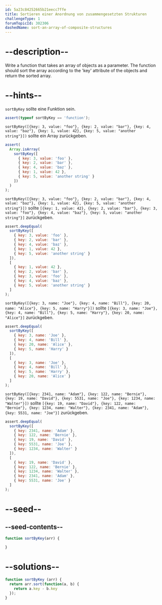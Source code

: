 ```yaml
---
id: 5a23c84252665b21eecc7ffe
title: Sortieren einer Anordnung von zusammengesetzten Strukturen
challengeType: 1
forumTopicId: 302306
dashedName: sort-an-array-of-composite-structures
---
```


# --description--

Write a function that takes an array of objects as a parameter. The function should sort the array according to the 'key' attribute of the objects and return the sorted array.

# --hints--

`sortByKey` sollte eine Funktion sein.

```js
assert(typeof sortByKey == 'function');
```

`sortByKey([{key: 3, value: "foo"}, {key: 2, value: "bar"}, {key: 4, value: "baz"}, {key: 1, value: 42}, {key: 5, value: "another string"}])` sollte ein Array zurückgeben.

```js
assert(
  Array.isArray(
    sortByKey([
      { key: 3, value: 'foo' },
      { key: 2, value: 'bar' },
      { key: 4, value: 'baz' },
      { key: 1, value: 42 },
      { key: 5, value: 'another string' }
    ])
  )
);
```

`sortByKey([{key: 3, value: "foo"}, {key: 2, value: "bar"}, {key: 4, value: "baz"}, {key: 1, value: 42}, {key: 5, value: "another string"}])` sollte `[{key: 1, value: 42}, {key: 2, value: "bar"}, {key: 3, value: "foo"}, {key: 4, value: "baz"}, {key: 5, value: "another string"}]` zurückgeben.

```js
assert.deepEqual(
  sortByKey([
    { key: 3, value: 'foo' },
    { key: 2, value: 'bar' },
    { key: 4, value: 'baz' },
    { key: 1, value: 42 },
    { key: 5, value: 'another string' }
  ]),
  [
    { key: 1, value: 42 },
    { key: 2, value: 'bar' },
    { key: 3, value: 'foo' },
    { key: 4, value: 'baz' },
    { key: 5, value: 'another string' }
  ]
);
```

`sortByKey([{key: 3, name: "Joe"}, {key: 4, name: "Bill"}, {key: 20, name: "Alice"}, {key: 5, name: "Harry"}])` sollte `[{key: 3, name: "Joe"}, {key: 4, name: "Bill"}, {key: 5, name: "Harry"}, {key: 20, name: "Alice"}]` zurückgeben.

```js
assert.deepEqual(
  sortByKey([
    { key: 3, name: 'Joe' },
    { key: 4, name: 'Bill' },
    { key: 20, name: 'Alice' },
    { key: 5, name: 'Harry' }
  ]),
  [
    { key: 3, name: 'Joe' },
    { key: 4, name: 'Bill' },
    { key: 5, name: 'Harry' },
    { key: 20, name: 'Alice' }
  ]
);
```

`sortByKey([{key: 2341, name: "Adam"}, {key: 122, name: "Bernie"}, {key: 19, name: "David"}, {key: 5531, name: "Joe"}, {key: 1234, name: "Walter"}])` sollte `[{key: 19, name: "David"}, {key: 122, name: "Bernie"}, {key: 1234, name: "Walter"}, {key: 2341, name: "Adam"}, {key: 5531, name: "Joe"}]` zurückgeben.

```js
assert.deepEqual(
  sortByKey([
    { key: 2341, name: 'Adam' },
    { key: 122, name: 'Bernie' },
    { key: 19, name: 'David' },
    { key: 5531, name: 'Joe' },
    { key: 1234, name: 'Walter' }
  ]),
  [
    { key: 19, name: 'David' },
    { key: 122, name: 'Bernie' },
    { key: 1234, name: 'Walter' },
    { key: 2341, name: 'Adam' },
    { key: 5531, name: 'Joe' }
  ]
);
```

# --seed--

## --seed-contents--

```js
function sortByKey(arr) {

}
```

# --solutions--

```js
function sortByKey (arr) {
  return arr.sort(function(a, b) {
    return a.key - b.key
  });
}
```
